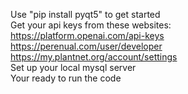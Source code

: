 Use "pip install pyqt5" to get started  
Get your api keys from these websites:  
  https://platform.openai.com/api-keys  
  https://perenual.com/user/developer  
  https://my.plantnet.org/account/settings  
Set up your local mysql server  
Your ready to run the code  
